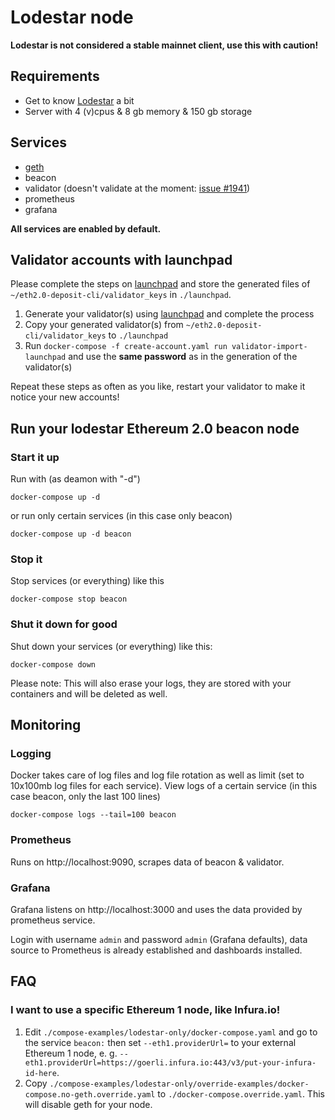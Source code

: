# Lodestar node

**Lodestar is not considered a stable mainnet client, use this with caution!**

## Requirements
* Get to know [Lodestar](https://chainsafe.github.io/lodestar/) a bit
* Server with 4 (v)cpus & 8 gb memory & 150 gb storage

## Services
* [geth](https://github.com/ethereum/go-ethereum)
* beacon
* validator (doesn't validate at the moment: [issue #1941](https://github.com/ChainSafe/lodestar/issues/1941))
* prometheus
* grafana

**All services are enabled by default.**

## Validator accounts with launchpad
Please complete the steps on [launchpad](https://launchpad.ethereum.org/) and store the generated files of `~/eth2.0-deposit-cli/validator_keys` in `./launchpad`.

1. Generate your validator(s) using [launchpad](https://launchpad.ethereum.org/) and complete the process
2. Copy your generated validator(s) from `~/eth2.0-deposit-cli/validator_keys` to `./launchpad`
3. Run `docker-compose -f create-account.yaml run validator-import-launchpad` and use the **same password** as in the generation of the validator(s)

Repeat these steps as often as you like, restart your validator to make it notice your new accounts!

## Run your lodestar Ethereum 2.0 beacon node

### Start it up
Run with (as deamon with "-d")
```
docker-compose up -d
```
or run only certain services (in this case only beacon)
```
docker-compose up -d beacon 
```

### Stop it
Stop services (or everything) like this
```
docker-compose stop beacon
```

### Shut it down for good
Shut down your services (or everything) like this:
```
docker-compose down
```
Please note: This will also erase your logs, they are stored with your containers and will be deleted as well.

## Monitoring
### Logging
Docker takes care of log files and log file rotation as well as limit (set to 10x100mb log files for each service).
View logs of a certain service (in this case beacon, only the last 100 lines)
```
docker-compose logs --tail=100 beacon
```

### Prometheus
Runs on http://localhost:9090, scrapes data of beacon & validator.

### Grafana
Grafana listens on http://localhost:3000 and uses the data provided by prometheus service.

Login with username `admin` and password `admin` (Grafana defaults), data source to Prometheus is already established and dashboards installed.

## FAQ
### I want to use a specific Ethereum 1 node, like Infura.io!
1. Edit `./compose-examples/lodestar-only/docker-compose.yaml` and go to the service `beacon:` then set `--eth1.providerUrl=` to your external Ethereum 1 node, e. g. `--eth1.providerUrl=https://goerli.infura.io:443/v3/put-your-infura-id-here`.
2. Copy `./compose-examples/lodestar-only/override-examples/docker-compose.no-geth.override.yaml` to `./docker-compose.override.yaml`. This will disable geth for your node.
